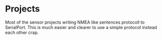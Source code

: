 # Projects

Most of the sensor projects writing NMEA like sentences protocoll to SerialPort.
This is much easier and clearer to use a simple protocol instead each other crap.
